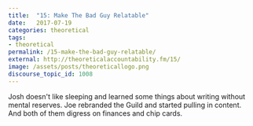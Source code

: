 ```yaml
---
title:  "15: Make The Bad Guy Relatable"
date:   2017-07-19
categories: theoretical
tags:
- theoretical
permalink: /15-make-the-bad-guy-relatable/
external: http://theoreticalaccountability.fm/15/
image: /assets/posts/theoreticallogo.png
discourse_topic_id: 1008
---
```

Josh doesn't like sleeping and learned some things about writing without mental reserves. Joe rebranded the Guild and started pulling in content. And both of them digress on finances and chip cards.
<!--more-->